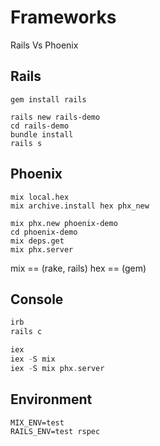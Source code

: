 # Frameworks

Rails Vs Phoenix

## Rails

```shell
gem install rails
```

```shell
rails new rails-demo
cd rails-demo
bundle install
rails s
```

## Phoenix

```shell
mix local.hex
mix archive.install hex phx_new
```

```shell
mix phx.new phoenix-demo
cd phoenix-demo
mix deps.get
mix phx.server
```

mix == (rake, rails)
hex == (gem)

## Console

```ruby
irb
rails c
```

```elixir
iex
iex -S mix
iex -S mix phx.server
```

## Environment

```shell
MIX_ENV=test 
RAILS_ENV=test rspec
```
